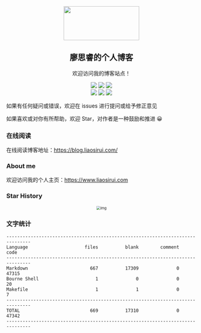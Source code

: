 <div align="center">
<img src=".assets/logo.jpeg" height="90" width="200" />
<h2 align="center"> 廖思睿的个人博客 </h2>
<p align="center">
欢迎访问我的博客站点！
</p>
<p align="center">
  <img src="https://img.shields.io/badge/Maintainer-cyril@liaosirui.com-blue.svg">
  <img src="https://img.shields.io/badge/Language-Markdown-green.svg">
  <img src="https://img.shields.io/badge/license-Apache2-blue.svg?style=flat">
  <br />
  <img src="https://img.shields.io/github/stars/LiaoSirui/blog-docs.svg?style=social&label=Star">
  <img src="https://img.shields.io/github/forks/LiaoSirui/blog-docs.svg?style=social&label=Fork">
  <img src="https://img.shields.io/github/forks/LiaoSirui/blog-docs.svg?style=social&label=Watch">
</p>
</div>

如果有任何疑问或错误，欢迎在 issues 进行提问或给予修正意见

如果喜欢或对你有所帮助，欢迎 Star，对作者是一种鼓励和推进 😀

### 在线阅读

在线阅读博客地址：<https://blog.liaosirui.com/>

### About me

欢迎访问我的个人主页：<https://www.liaosirui.com>

### Star History

<div align="center"><img src="https://api.star-history.com/svg?repos=LiaoSirui/blog-docs&type=Date" alt="img" style="zoom: 67%;" /></div>

### 文字统计

```plain
-------------------------------------------------------------------------------
Language                     files          blank        comment           code
-------------------------------------------------------------------------------
Markdown                       667          17309              0          47315
Bourne Shell                     1              0              0             20
Makefile                         1              1              0              7
-------------------------------------------------------------------------------
TOTAL                          669          17310              0          47342
-------------------------------------------------------------------------------
```